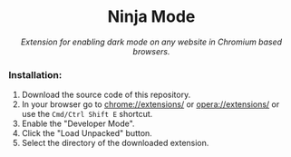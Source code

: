 <div align="center">
  <h1>Ninja Mode</h1>
  <i align="center">Extension for enabling dark mode on any website in Chromium based browsers.</i>
  <br>
</div>

### Installation:

1. Download the source code of this repository.
2. In your browser go to [chrome://extensions/](chrome://extensions/) or [opera://extensions/](opera://extensions/) or use the `Cmd/Ctrl Shift E` shortcut.
3. Enable the "Developer Mode".
4. Click the "Load Unpacked" button.
5. Select the directory of the downloaded extension.
